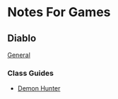 # Notes For Games

## Diablo
[General](diablo3/general.md)
### Class Guides
* [Demon Hunter](diablo3/demonhunter.md)
